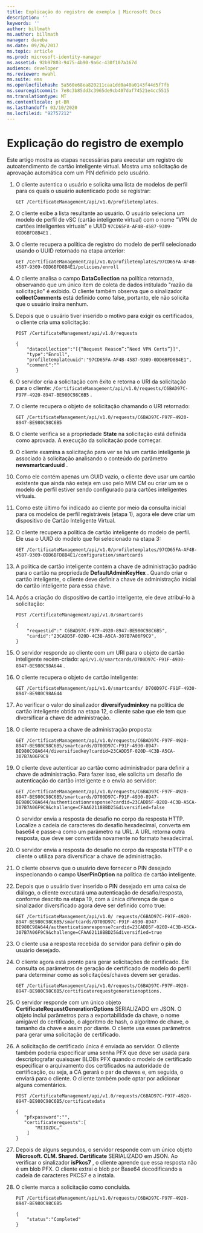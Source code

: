 ```yaml
---
title: Explicação do registro de exemplo | Microsoft Docs
description: ''
keywords: ''
author: billmath
ms.author: billmath
manager: daveba
ms.date: 09/26/2017
ms.topic: article
ms.prod: microsoft-identity-manager
ms.assetid: 92b97803-9475-4b90-9a6c-430f107a167d
audience: developer
ms.reviewer: mwahl
ms.suite: ems
ms.openlocfilehash: 5a560e68ea820211caa1dd0a40a0143f44d5f7fb
ms.sourcegitcommit: 7e8c3b85dd3c3965de9cb407daf74521e4cc5515
ms.translationtype: MT
ms.contentlocale: pt-BR
ms.lasthandoff: 03/10/2020
ms.locfileid: "92757212"
---
```

# <a name="sample-enrollment-walkthrough"></a>Explicação do registro de exemplo
Este artigo mostra as etapas necessárias para executar um registro de autoatendimento de cartão inteligente virtual. Mostra uma solicitação de aprovação automática com um PIN definido pelo usuário.

1. O cliente autentica o usuário e solicita uma lista de modelos de perfil para os quais o usuário autenticado pode se registrar:

    ```
    GET /CertificateManagement/api/v1.0/profiletemplates.
    ```
    
2. O cliente exibe a lista resultante ao usuário. O usuário seleciona um modelo de perfil de vSC (cartão inteligente virtual) com o nome "VPN de cartões inteligentes virtuais" e UUID `97CD65FA-AF4B-4587-9309-0DD6BFD8B4E1` .

3. O cliente recupera a política de registro do modelo de perfil selecionado usando o UUID retornado na etapa anterior:

    ```
    GET /CertificateManagement/api/v1.0/profiletemplates/97CD65FA-AF4B-4587-9309-0DD6BFD8B4E1/policies/enroll
    ```

4. O cliente analisa o campo **DataCollection** na política retornada, observando que um único item de coleta de dados intitulado "razão da solicitação" é exibido. O cliente também observa que o sinalizador **collectComments** está definido como false, portanto, ele não solicita que o usuário insira nenhum.

5. Depois que o usuário tiver inserido o motivo para exigir os certificados, o cliente cria uma solicitação:

    ```
    POST /CertificateManagement/api/v1.0/requests

    {
        "datacollection":"[{“Request Reason”:”Need VPN Certs”}]",
        "type":"Enroll",
        "profiletemplateuuid":"97CD65FA-AF4B-4587-9309-0DD6BFD8B4E1",
        "comment":""
    }
    ```

6. O servidor cria a solicitação com êxito e retorna o URI da solicitação para o cliente:  `/CertificateManagement/api/v1.0/requests/C6BAD97C-F97F-4920-8947-BE980C98C6B5` .

7. O cliente recupera o objeto de solicitação chamando o URI retornado:

    ```
    GET /CertificateManagement/api/v1.0/requests/C6BAD97C-F97F-4920-8947-BE980C98C6B5
    ```

8. O cliente verifica se a propriedade **State** na solicitação está definida como aprovada. A execução da solicitação pode começar.

9. O cliente examina a solicitação para ver se há um cartão inteligente já associado à solicitação analisando o conteúdo do parâmetro **newsmartcarduuid** .

10. Como ele contém apenas um GUID vazio, o cliente deve usar um cartão existente que ainda não esteja em uso pelo MIM CM ou criar um se o modelo de perfil estiver sendo configurado para cartões inteligentes virtuais.

11. Como este último foi indicado ao cliente por meio da consulta inicial para os modelos de perfil registráveis (etapa 1), agora ele deve criar um dispositivo de Cartão Inteligente Virtual.

12. O cliente recupera a política de cartão inteligente do modelo de perfil. Ele usa o UUID do modelo que foi selecionado na etapa 3:

    ```
    GET /CertificateManagement/api/v1.0/profiletemplates/97CD65FA-AF4B-4587-9309-0DD6BFD8B4E1/configuration/smartcards
    ```

13. A política de cartão inteligente contém a chave de administração padrão para o cartão na propriedade **DefaultAdminKeyHex** . Quando criar o cartão inteligente, o cliente deve definir a chave de administração inicial do cartão inteligente para essa chave.  
14. Após a criação do dispositivo de cartão inteligente, ele deve atribuí-lo à solicitação:

    ```
    POST /CertificateManagement/api/v1.0/smartcards

    {
        "requestid":" C6BAD97C-F97F-4920-8947-BE980C98C6B5",
        "cardid":"23CADD5F-020D-4C3B-A5CA-307B7A06F9C9",
    }
    ```

15. O servidor responde ao cliente com um URI para o objeto de cartão inteligente recém-criado: `api/v1.0/smartcards/D700D97C-F91F-4930-8947-BE980C98A644` .

16. O cliente recupera o objeto de cartão inteligente:

    ```
    GET /CertificateManagement/api/v1.0/smartcards/ D700D97C-F91F-4930-8947-BE980C98A644
    ```

17. Ao verificar o valor do sinalizador **diversifyadminkey** na política de cartão inteligente obtida na etapa 12, o cliente sabe que ele tem que diversificar a chave de administração.

18. O cliente recupera a chave de administração proposta:

    ```
    GET /CertificateManagement/api/v1.0/requests/C6BAD97C-F97F-4920-8947-BE980C98C6B5/smartcards/D700D97C-F91F-4930-8947-BE980C98A644/diversifiedkey?cardid=23CADD5F-020D-4C3B-A5CA-307B7A06F9C9
    ```

19. O cliente deve autenticar ao cartão como administrador para definir a chave de administração. Para fazer isso, ele solicita um desafio de autenticação do cartão inteligente e o envia ao servidor:

    ```
    GET /CertificateManagement/api/v1.0/requests/C6BAD97C-F97F-4920-8947-BE980C98C6B5/smartcards/D700D97C-F91F-4930-8947-BE980C98A644/authenticationresponse?cardid=23CADD5F-020D-4C3B-A5CA-307B7A06F9C9&challenge=CFAA62118BBD25&diversified=false
    ```

    O servidor envia a resposta de desafio no corpo da resposta HTTP. Localize a cadeia de caracteres do desafio hexadecimal, converta em base64 e passe-a como um parâmetro na URL. A URL retorna outra resposta, que deve ser convertida novamente no formato hexadecimal.

20. O servidor envia a resposta do desafio no corpo da resposta HTTP e o cliente o utiliza para diversificar a chave de administração.

21. O cliente observa que o usuário deve fornecer o PIN desejado inspecionando o campo **UserPinOption** na política de cartão inteligente.

22. Depois que o usuário tiver inserido o PIN desejado em uma caixa de diálogo, o cliente executará uma autenticação de desafio/resposta, conforme descrito na etapa 19, com a única diferença de que o sinalizador diversificado agora deve ser definido como true:

    ```
    GET /CertificateManagement/api/v1.0/ requests/C6BAD97C-F97F-4920-8947-BE980C98C6B5/smartcards/D700D97C-F91F-4930-8947-BE980C98A644/authenticationresponse?cardid=23CADD5F-020D-4C3B-A5CA-307B7A06F9C9&challenge=CFAA62118BBD25&diversified=true
    ```

23. O cliente usa a resposta recebida do servidor para definir o pin do usuário desejado.

24. O cliente agora está pronto para gerar solicitações de certificado. Ele consulta os parâmetros de geração de certificado de modelo do perfil para determinar como as solicitações/chaves devem ser geradas.

    ```
    GET /CertificateManagement/api/v1.0/requests/C6BAD97C-F97F-4920-8947-BE980C98C6B5/certificaterequestgenerationoptions.
    ```

25. O servidor responde com um único objeto **CertificateRequestGenerationOptions** SERIALIZADO em JSON. O objeto inclui parâmetros para a exportabilidade da chave, o nome amigável do certificado, o algoritmo de hash, o algoritmo de chave, o tamanho da chave e assim por diante. O cliente usa esses parâmetros para gerar uma solicitação de certificado.

26. A solicitação de certificado única é enviada ao servidor. O cliente também poderia especificar uma senha PFX que deve ser usada para descriptografar quaisquer BLOBs PFX quando o modelo de certificado especificar o arquivamento dos certificados na autoridade de certificação, ou seja, a CA gerará o par de chaves e, em seguida, o enviará para o cliente. O cliente também pode optar por adicionar alguns comentários.

    ```
    POST /CertificateManagement/api/v1.0/requests/C6BAD97C-F97F-4920-8947-BE980C98C6B5/certificatedata

    {
       "pfxpassword":"",
       "certificaterequests":[
           "MIIDZDC…”
        ]
    }   
    ```

27. Depois de alguns segundos, o servidor responde com um único objeto **Microsoft. CLM. Shared. Certificate** SERIALIZADO em JSON. Ao verificar o sinalizador **isPkcs7** , o cliente aprende que essa resposta não é um blob PFX. O cliente extrai o blob por Base64 decodificando a cadeia de caracteres PKCS7 e a instala.

28. O cliente marca a solicitação como concluída.

    ```
    PUT /CertificateManagement/api/v1.0/requests/C6BAD97C-F97F-4920-8947-BE980C98C6B5

    {
        "status":"Completed"
    }
    ```

